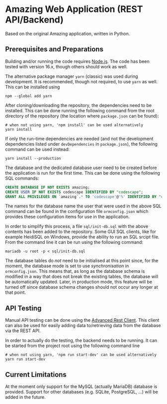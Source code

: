 # Amazing Web Application (REST API/Backend)

Based on the original Amazing application, written in Python.

## Prerequisites and Preparations

Building and/or running the code requires [Node.js](https://nodejs.org/). The code has been tested with version 16.x,
though others should work as well.

The alternative package manager `yarn` (classic) was used during development. It is recommended, though not required, to
use `yarn` as well. This can be installed using

```shell
npm --global add yarn
```

After cloning/downloading the repository, the dependencies need to be installed. This can be done running the following
command from the root directory of the repository (the location where `package.json` can be found):

```shell
# when not using yarn, 'npm install' can be used alternatively
yarn install
```

If only the run-time dependencies are needed (and not the development dependencies listed under `devDependencies` in
`package.json`), the following command can be used instead:

```shell
yarn install --production
```

The database and the dedicated database user need to be created before the application is run for the first time. This
can be done using the following SQL commands:

```sql
CREATE DATABASE IF NOT EXISTS amazing;
CREATE USER IF NOT EXISTS codescape IDENTIFIED BY "codescape";
GRANT ALL PRIVILEGES ON `amazing`.* TO 'codescape'@'%' IDENTIFIED BY "codescape";
```

The names for the database name the user that were used in the above SQL command can be found in the configuration file
`ormconfig.json` which provides these configuration items for use in the application.

In order to simplify this process, a file `sql/init-db.sql` with the above contents has been added to the repository.
Some GUI SQL clients, like for example HeidiSQL on Windows, provide the ability to run an SQL srcipt file. From the
command line it can be run using the following command:

```shell
mariadb -u root -p < sql/init-db.sql
```

The database tables do _not_ need to be initialised at this point since, for the moment, the database mode is set to use
_synchronisation_ in `ormconfig.json`. This means that, as long as the database schema is modified in a way that does
not break the existing tables, the database will be automatically updated. Later, in production mode, this feature will
be turned off since database schema changes should not occur any longer at that point.

## API Testing

Manual API testing can be done using the [Advanced Rest Client](https://install.advancedrestclient.com/). This client
can also be used for easily adding data to/retrieving data from the database via the REST API.

In order to actually do the testing, the backend needs to be running. It can be started from the project root using the
following command line

```shell
# when not using yarn, 'npm run start-dev' can be used alternatively
yarn run start-dev
```

## Current Limitations

At the moment only support for the MySQL (actually MariaDB) database is provided. Support for other databases (e.g.
SQLite, PostgreSQL, ...) will be added in the future.
